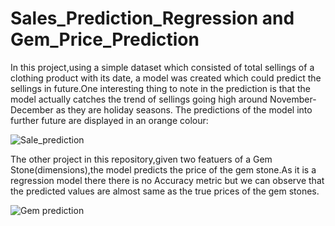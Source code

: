 # Sales_Prediction_Regression and Gem_Price_Prediction

In this project,using a simple dataset which consisted of total sellings of a clothing product with its date, a model was created which could predict the sellings in future.One interesting thing to note in the prediction is that the model actually catches the trend of sellings going high around November-December as they are holiday seasons.
The predictions of the model into further future are displayed in an orange colour:

![Sale_prediction](https://user-images.githubusercontent.com/58786895/87516598-48b0d380-c69b-11ea-9ec2-fb115dfdcb58.png)


The other project in this repository,given two featuers of a Gem Stone(dimensions),the model predicts the price of the gem stone.As it is a regression model there there is no Accuracy metric but we can observe that the predicted values are almost same as the true prices of the gem stones.

![Gem prediction](https://user-images.githubusercontent.com/58786895/87516758-87df2480-c69b-11ea-84dd-45592a669b6a.png)




